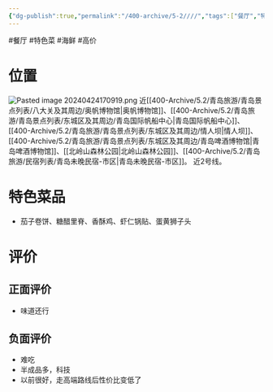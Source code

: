 ```yaml
---
{"dg-publish":true,"permalink":"/400-archive/5-2////","tags":["餐厅","特色菜","海鲜","高价"]}
---
```


#餐厅 #特色菜 #海鲜 #高价
# 位置
![Pasted image 20240424170919.png](/img/user/800-%E5%85%B6%E4%BB%96/801-%E5%9B%BE%E7%89%87/Pasted%20image%2020240424170919.png)
近[[400-Archive/5.2/青岛旅游/青岛景点列表/八大关及其周边/奥帆博物馆\|奥帆博物馆]]、[[400-Archive/5.2/青岛旅游/青岛景点列表/东城区及其周边/青岛国际帆船中心\|青岛国际帆船中心]]、[[400-Archive/5.2/青岛旅游/青岛景点列表/东城区及其周边/情人坝\|情人坝]]、[[400-Archive/5.2/青岛旅游/青岛景点列表/东城区及其周边/青岛啤酒博物馆\|青岛啤酒博物馆]]、[[北岭山森林公园\|北岭山森林公园]]、[[400-Archive/5.2/青岛旅游/民宿列表/青岛未晚民宿-市区\|青岛未晚民宿-市区]]。
近2号线。

# 特色菜品
- 茄子卷饼、糖醋里脊、香酥鸡、虾仁锅贴、蛋黄狮子头
# 评价
## 正面评价
- 味道还行
## 负面评价
- 难吃
- 半成品多，科技
- 以前很好，走高端路线后性价比变低了